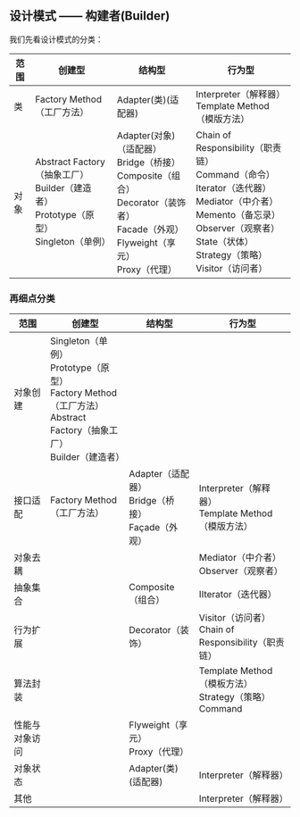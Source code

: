## 设计模式 —— 构建者(Builder)

我们先看设计模式的分类：


| 范围 | 创建型 | 结构型 | 行为型 |
| - | - | - |  - |
| 类 | Factory Method（工厂方法）| Adapter(类)(适配器) | Interpreter（解释器）<br>Template Method（模版方法）
| 对象 | Abstract Factory（抽象工厂）<br> Builder（建造者）<br>Prototype（原型）<br>Singleton（单例） | Adapter(对象)（适配器）<br>Bridge（桥接）<br>Composite（组合）<br>Decorator（装饰者）<br>Facade（外观）<br>Flyweight（享元）<br>Proxy（代理） | Chain of Responsibility（职责链）<br>Command（命令）<br>Iterator（迭代器）<br>Mediator（中介者）<br>Memento（备忘录）<br>Observer（观察者）<br>State（状体）<br>Strategy（策略）<br>Visitor（访问者）


### 再细点分类

| 范围 | 创建型 | 结构型 | 行为型 |
| - | - | - |  - |
| 对象创建 | Singleton（单例）<br>Prototype（原型）<br>Factory Method（工厂方法）<br>Abstract Factory（抽象工厂）<br>Builder（建造者）| | 
| 接口适配 | Factory Method（工厂方法）| Adapter（适配器）<br>Bridge（桥接）<br>Façade（外观） | Interpreter（解释器）<br>Template Method（模版方法）
| 对象去耦 | | | Mediator（中介者）<br>Observer（观察者）
| 抽象集合 | | Composite（组合） | IIterator（迭代器）
| 行为扩展 | | Decorator（装饰） | Visitor（访问者）<br>Chain of Responsibility（职责链）
| 算法封装 | |  | Template Method（模板方法）<br>Strategy（策略）<br>Command
| 性能与对象访问 | | Flyweight（享元）<br>Proxy（代理） | 
| 对象状态 || Adapter(类)(适配器) | Interpreter（解释器）
| 其他 | || Interpreter（解释器）

